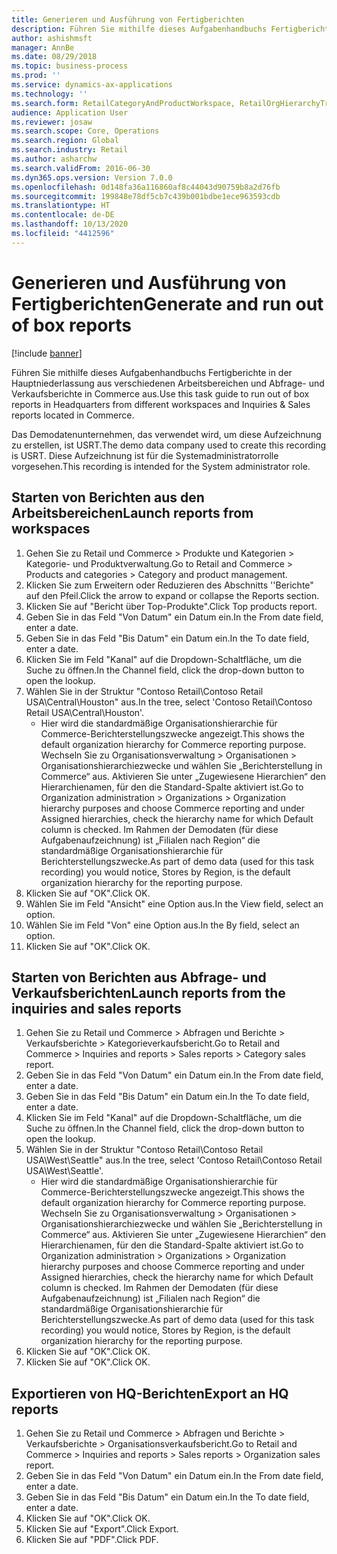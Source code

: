```yaml
---
title: Generieren und Ausführung von Fertigberichten
description: Führen Sie mithilfe dieses Aufgabenhandbuchs Fertigberichte in der Hauptniederlassung aus verschiedenen Arbeitsbereichen und Abfrage- und Verkaufsberichte in Commerce aus.
author: ashishmsft
manager: AnnBe
ms.date: 08/29/2018
ms.topic: business-process
ms.prod: ''
ms.service: dynamics-ax-applications
ms.technology: ''
ms.search.form: RetailCategoryAndProductWorkspace, RetailOrgHierarchyTreeLookup, SrsReportViewerForm
audience: Application User
ms.reviewer: josaw
ms.search.scope: Core, Operations
ms.search.region: Global
ms.search.industry: Retail
ms.author: asharchw
ms.search.validFrom: 2016-06-30
ms.dyn365.ops.version: Version 7.0.0
ms.openlocfilehash: 0d148fa36a116860af8c44043d90759b8a2d76fb
ms.sourcegitcommit: 199848e78df5cb7c439b001bdbe1ece963593cdb
ms.translationtype: HT
ms.contentlocale: de-DE
ms.lasthandoff: 10/13/2020
ms.locfileid: "4412596"
---
```

# <a name="generate-and-run-out-of-box-reports"></a><span data-ttu-id="4224e-103">Generieren und Ausführung von Fertigberichten</span><span class="sxs-lookup"><span data-stu-id="4224e-103">Generate and run out of box reports</span></span>

[!include [banner](../includes/banner.md)]

<span data-ttu-id="4224e-104">Führen Sie mithilfe dieses Aufgabenhandbuchs Fertigberichte in der Hauptniederlassung aus verschiedenen Arbeitsbereichen und Abfrage- und Verkaufsberichte in Commerce aus.</span><span class="sxs-lookup"><span data-stu-id="4224e-104">Use this task guide to run out of box reports in Headquarters from different workspaces and Inquiries & Sales reports located in Commerce.</span></span>

<span data-ttu-id="4224e-105">Das Demodatenunternehmen, das verwendet wird, um diese Aufzeichnung zu erstellen, ist USRT.</span><span class="sxs-lookup"><span data-stu-id="4224e-105">The demo data company used to create this recording is USRT.</span></span> <span data-ttu-id="4224e-106">Diese Aufzeichnung ist für die Systemadministratorrolle vorgesehen.</span><span class="sxs-lookup"><span data-stu-id="4224e-106">This recording is intended for the System administrator role.</span></span>

## <a name="launch-reports-from-workspaces"></a><span data-ttu-id="4224e-107">Starten von Berichten aus den Arbeitsbereichen</span><span class="sxs-lookup"><span data-stu-id="4224e-107">Launch reports from workspaces</span></span>
1. <span data-ttu-id="4224e-108">Gehen Sie zu Retail und Commerce > Produkte und Kategorien > Kategorie- und Produktverwaltung.</span><span class="sxs-lookup"><span data-stu-id="4224e-108">Go to Retail and Commerce > Products and categories > Category and product management.</span></span>
2. <span data-ttu-id="4224e-109">Klicken Sie zum Erweitern oder Reduzieren des Abschnitts ''Berichte" auf den Pfeil.</span><span class="sxs-lookup"><span data-stu-id="4224e-109">Click the arrow to expand or collapse the Reports section.</span></span>
3. <span data-ttu-id="4224e-110">Klicken Sie auf "Bericht über Top-Produkte".</span><span class="sxs-lookup"><span data-stu-id="4224e-110">Click Top products report.</span></span>
4. <span data-ttu-id="4224e-111">Geben Sie in das Feld "Von Datum" ein Datum ein.</span><span class="sxs-lookup"><span data-stu-id="4224e-111">In the From date field, enter a date.</span></span>
5. <span data-ttu-id="4224e-112">Geben Sie in das Feld "Bis Datum" ein Datum ein.</span><span class="sxs-lookup"><span data-stu-id="4224e-112">In the To date field, enter a date.</span></span>
6. <span data-ttu-id="4224e-113">Klicken Sie im Feld "Kanal" auf die Dropdown-Schaltfläche, um die Suche zu öffnen.</span><span class="sxs-lookup"><span data-stu-id="4224e-113">In the Channel field, click the drop-down button to open the lookup.</span></span>
7. <span data-ttu-id="4224e-114">Wählen Sie in der Struktur "Contoso Retail\Contoso Retail USA\Central\Houston" aus.</span><span class="sxs-lookup"><span data-stu-id="4224e-114">In the tree, select 'Contoso Retail\Contoso Retail USA\Central\Houston'.</span></span>
    * <span data-ttu-id="4224e-115">Hier wird die standardmäßige Organisationshierarchie für Commerce-Berichterstellungszwecke angezeigt.</span><span class="sxs-lookup"><span data-stu-id="4224e-115">This shows the default organization hierarchy for Commerce reporting purpose.</span></span>   <span data-ttu-id="4224e-116">Wechseln Sie zu Organisationsverwaltung > Organisationen > Organisationshierarchiezwecke und wählen Sie „Berichterstellung in Commerce“ aus. Aktivieren Sie unter „Zugewiesene Hierarchien“ den Hierarchienamen, für den die Standard-Spalte aktiviert ist.</span><span class="sxs-lookup"><span data-stu-id="4224e-116">Go to Organization administration > Organizations > Organization hierarchy purposes and choose Commerce reporting and under Assigned hierarchies, check the hierarchy name for which Default column is checked.</span></span> <span data-ttu-id="4224e-117">Im Rahmen der Demodaten (für diese Aufgabenaufzeichnung) ist „Filialen nach Region“ die standardmäßige Organisationshierarchie für Berichterstellungszwecke.</span><span class="sxs-lookup"><span data-stu-id="4224e-117">As part of demo data (used for this task recording) you would notice, Stores by Region, is the default organization hierarchy for the reporting purpose.</span></span>     
8. <span data-ttu-id="4224e-118">Klicken Sie auf "OK".</span><span class="sxs-lookup"><span data-stu-id="4224e-118">Click OK.</span></span>
9. <span data-ttu-id="4224e-119">Wählen Sie im Feld "Ansicht" eine Option aus.</span><span class="sxs-lookup"><span data-stu-id="4224e-119">In the View field, select an option.</span></span>
10. <span data-ttu-id="4224e-120">Wählen Sie im Feld "Von" eine Option aus.</span><span class="sxs-lookup"><span data-stu-id="4224e-120">In the By field, select an option.</span></span>
11. <span data-ttu-id="4224e-121">Klicken Sie auf "OK".</span><span class="sxs-lookup"><span data-stu-id="4224e-121">Click OK.</span></span>

## <a name="launch-reports-from-the-inquiries-and-sales-reports"></a><span data-ttu-id="4224e-122">Starten von Berichten aus Abfrage- und Verkaufsberichten</span><span class="sxs-lookup"><span data-stu-id="4224e-122">Launch reports from the inquiries and sales reports</span></span>
1. <span data-ttu-id="4224e-123">Gehen Sie zu Retail und Commerce > Abfragen und Berichte > Verkaufsberichte > Kategorieverkaufsbericht.</span><span class="sxs-lookup"><span data-stu-id="4224e-123">Go to Retail and Commerce > Inquiries and reports > Sales reports > Category sales report.</span></span>
2. <span data-ttu-id="4224e-124">Geben Sie in das Feld "Von Datum" ein Datum ein.</span><span class="sxs-lookup"><span data-stu-id="4224e-124">In the From date field, enter a date.</span></span>
3. <span data-ttu-id="4224e-125">Geben Sie in das Feld "Bis Datum" ein Datum ein.</span><span class="sxs-lookup"><span data-stu-id="4224e-125">In the To date field, enter a date.</span></span>
4. <span data-ttu-id="4224e-126">Klicken Sie im Feld "Kanal" auf die Dropdown-Schaltfläche, um die Suche zu öffnen.</span><span class="sxs-lookup"><span data-stu-id="4224e-126">In the Channel field, click the drop-down button to open the lookup.</span></span>
5. <span data-ttu-id="4224e-127">Wählen Sie in der Struktur "Contoso Retail\Contoso Retail USA\West\Seattle" aus.</span><span class="sxs-lookup"><span data-stu-id="4224e-127">In the tree, select 'Contoso Retail\Contoso Retail USA\West\Seattle'.</span></span>
    * <span data-ttu-id="4224e-128">Hier wird die standardmäßige Organisationshierarchie für Commerce-Berichterstellungszwecke angezeigt.</span><span class="sxs-lookup"><span data-stu-id="4224e-128">This shows the default organization hierarchy for Commerce reporting purpose.</span></span> <span data-ttu-id="4224e-129">Wechseln Sie zu Organisationsverwaltung > Organisationen > Organisationshierarchiezwecke und wählen Sie „Berichterstellung in Commerce“ aus. Aktivieren Sie unter „Zugewiesene Hierarchien“ den Hierarchienamen, für den die Standard-Spalte aktiviert ist.</span><span class="sxs-lookup"><span data-stu-id="4224e-129">Go to Organization administration > Organizations > Organization hierarchy purposes and choose Commerce reporting and under Assigned hierarchies, check the hierarchy name for which Default column is checked.</span></span> <span data-ttu-id="4224e-130">Im Rahmen der Demodaten (für diese Aufgabenaufzeichnung) ist „Filialen nach Region“ die standardmäßige Organisationshierarchie für Berichterstellungszwecke.</span><span class="sxs-lookup"><span data-stu-id="4224e-130">As part of demo data (used for this task recording) you would notice, Stores by Region, is the default organization hierarchy for the reporting purpose.</span></span>     
6. <span data-ttu-id="4224e-131">Klicken Sie auf "OK".</span><span class="sxs-lookup"><span data-stu-id="4224e-131">Click OK.</span></span>
7. <span data-ttu-id="4224e-132">Klicken Sie auf "OK".</span><span class="sxs-lookup"><span data-stu-id="4224e-132">Click OK.</span></span>

## <a name="export-an-hq-reports"></a><span data-ttu-id="4224e-133">Exportieren von HQ-Berichten</span><span class="sxs-lookup"><span data-stu-id="4224e-133">Export an HQ reports</span></span>
1. <span data-ttu-id="4224e-134">Gehen Sie zu Retail und Commerce > Abfragen und Berichte > Verkaufsberichte > Organisationsverkaufsbericht.</span><span class="sxs-lookup"><span data-stu-id="4224e-134">Go to Retail and Commerce > Inquiries and reports > Sales reports > Organization sales report.</span></span>
2. <span data-ttu-id="4224e-135">Geben Sie in das Feld "Von Datum" ein Datum ein.</span><span class="sxs-lookup"><span data-stu-id="4224e-135">In the From date field, enter a date.</span></span>
3. <span data-ttu-id="4224e-136">Geben Sie in das Feld "Bis Datum" ein Datum ein.</span><span class="sxs-lookup"><span data-stu-id="4224e-136">In the To date field, enter a date.</span></span>
4. <span data-ttu-id="4224e-137">Klicken Sie auf "OK".</span><span class="sxs-lookup"><span data-stu-id="4224e-137">Click OK.</span></span>
5. <span data-ttu-id="4224e-138">Klicken Sie auf "Export".</span><span class="sxs-lookup"><span data-stu-id="4224e-138">Click Export.</span></span>
6. <span data-ttu-id="4224e-139">Klicken Sie auf "PDF".</span><span class="sxs-lookup"><span data-stu-id="4224e-139">Click PDF.</span></span>

